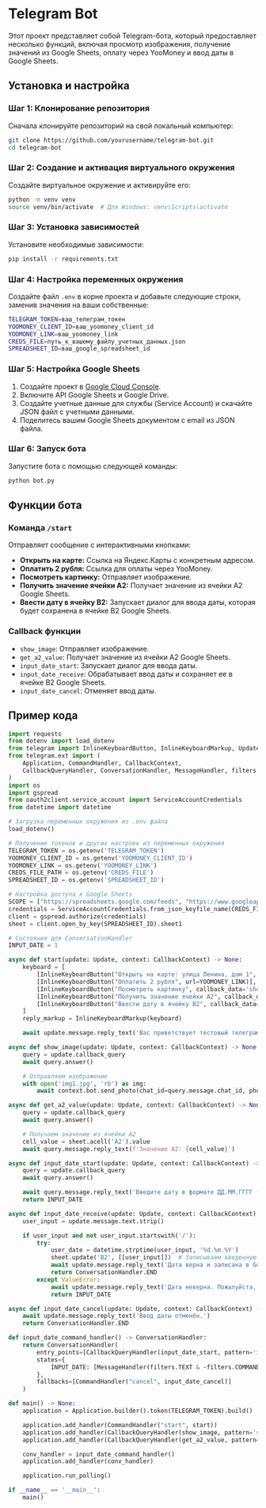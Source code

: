 # Telegram Bot

Этот проект представляет собой Telegram-бота, который предоставляет несколько функций, включая просмотр изображения, получение значений из Google Sheets, оплату через YooMoney и ввод даты в Google Sheets.

## Установка и настройка

### Шаг 1: Клонирование репозитория

Сначала клонируйте репозиторий на свой локальный компьютер:

```sh
git clone https://github.com/yourusername/telegram-bot.git
cd telegram-bot
```

### Шаг 2: Создание и активация виртуального окружения

Создайте виртуальное окружение и активируйте его:

```sh
python -m venv venv
source venv/bin/activate  # Для Windows: venv\Scripts\activate
```

### Шаг 3: Установка зависимостей

Установите необходимые зависимости:

```sh
pip install -r requirements.txt
```

### Шаг 4: Настройка переменных окружения

Создайте файл `.env` в корне проекта и добавьте следующие строки, заменив значения на ваши собственные:

```sh
TELEGRAM_TOKEN=ваш_телеграм_токен
YOOMONEY_CLIENT_ID=ваш_yoomoney_client_id
YOOMONEY_LINK=ваш_yoomoney_link
CREDS_FILE=путь_к_вашему_файлу_учетных_данных.json
SPREADSHEET_ID=ваш_google_spreadsheet_id
```

### Шаг 5: Настройка Google Sheets

1. Создайте проект в [Google Cloud Console](https://console.cloud.google.com/).
2. Включите API Google Sheets и Google Drive.
3. Создайте учетные данные для службы (Service Account) и скачайте JSON файл с учетными данными.
4. Поделитесь вашим Google Sheets документом с email из JSON файла.

### Шаг 6: Запуск бота

Запустите бота с помощью следующей команды:

```sh
python bot.py
```

## Функции бота

### Команда `/start`

Отправляет сообщение с интерактивными кнопками:

- **Открыть на карте:** Ссылка на Яндекс.Карты с конкретным адресом.
- **Оплатить 2 рубля:** Ссылка для оплаты через YooMoney.
- **Посмотреть картинку:** Отправляет изображение.
- **Получить значение ячейки A2:** Получает значение из ячейки A2 Google Sheets.
- **Ввести дату в ячейку В2:** Запускает диалог для ввода даты, которая будет сохранена в ячейке B2 Google Sheets.

### Callback функции

- `show_image`: Отправляет изображение.
- `get_a2_value`: Получает значение из ячейки A2 Google Sheets.
- `input_date_start`: Запускает диалог для ввода даты.
- `input_date_receive`: Обрабатывает ввод даты и сохраняет ее в ячейке B2 Google Sheets.
- `input_date_cancel`: Отменяет ввод даты.

## Пример кода

```python
import requests
from dotenv import load_dotenv
from telegram import InlineKeyboardButton, InlineKeyboardMarkup, Update
from telegram.ext import (
    Application, CommandHandler, CallbackContext,
    CallbackQueryHandler, ConversationHandler, MessageHandler, filters
)
import os
import gspread
from oauth2client.service_account import ServiceAccountCredentials
from datetime import datetime

# Загрузка переменных окружения из .env файла
load_dotenv()

# Получение токенов и других настроек из переменных окружения
TELEGRAM_TOKEN = os.getenv('TELEGRAM_TOKEN')
YOOMONEY_CLIENT_ID = os.getenv('YOOMONEY_CLIENT_ID')
YOOMONEY_LINK = os.getenv('YOOMONEY_LINK')
CREDS_FILE_PATH = os.getenv('CREDS_FILE')
SPREADSHEET_ID = os.getenv('SPREADSHEET_ID')

# Настройка доступа к Google Sheets
SCOPE = ["https://spreadsheets.google.com/feeds", "https://www.googleapis.com/auth/drive"]
credentials = ServiceAccountCredentials.from_json_keyfile_name(CREDS_FILE_PATH, SCOPE)
client = gspread.authorize(credentials)
sheet = client.open_by_key(SPREADSHEET_ID).sheet1

# Состояния для ConversationHandler
INPUT_DATE = 1

async def start(update: Update, context: CallbackContext) -> None:
    keyboard = [
        [InlineKeyboardButton("Открыть на карте: улица Ленина, дом 1", url="https://yandex.ru/maps/?text=Ленина 1")],
        [InlineKeyboardButton("Оплатить 2 рубля", url=YOOMONEY_LINK)],
        [InlineKeyboardButton("Посмотреть картинку", callback_data='show_image')],
        [InlineKeyboardButton("Получить значение ячейки A2", callback_data='get_a2_value')],
        [InlineKeyboardButton("Ввести дату в ячейку В2", callback_data='input_date')]
    ]
    reply_markup = InlineKeyboardMarkup(keyboard)

    await update.message.reply_text('Вас приветствует тестовый телеграм-бот! Выберите действие:', reply_markup=reply_markup)

async def show_image(update: Update, context: CallbackContext) -> None:
    query = update.callback_query
    await query.answer()

    # Отправляем изображение
    with open('img1.jpg', 'rb') as img:
        await context.bot.send_photo(chat_id=query.message.chat_id, photo=img, caption="Вот ваша картинка")

async def get_a2_value(update: Update, context: CallbackContext) -> None:
    query = update.callback_query
    await query.answer()

    # Получаем значение из ячейки A2
    cell_value = sheet.acell('A2').value
    await query.message.reply_text(f'Значение A2: {cell_value}')

async def input_date_start(update: Update, context: CallbackContext) -> int:
    query = update.callback_query
    await query.answer()

    await query.message.reply_text('Введите дату в формате ДД.ММ.ГГГГ (например, 01.01.2024):')
    return INPUT_DATE

async def input_date_receive(update: Update, context: CallbackContext) -> int:
    user_input = update.message.text.strip()

    if user_input and not user_input.startswith('/'):
        try:
            user_date = datetime.strptime(user_input, '%d.%m.%Y')
            sheet.update('B2', [[user_input]])  # Записываем введенную дату в ячейку B2
            await update.message.reply_text('Дата верна и записана в Google Sheets.')
            return ConversationHandler.END
        except ValueError:
            await update.message.reply_text('Дата неверна. Пожалуйста, введите дату в формате ДД.ММ.ГГГГ.')
            return INPUT_DATE

async def input_date_cancel(update: Update, context: CallbackContext) -> int:
    await update.message.reply_text('Ввод даты отменён.')
    return ConversationHandler.END

def input_date_command_handler() -> ConversationHandler:
    return ConversationHandler(
        entry_points=[CallbackQueryHandler(input_date_start, pattern='input_date')],
        states={
            INPUT_DATE: [MessageHandler(filters.TEXT & ~filters.COMMAND, input_date_receive)]
        },
        fallbacks=[CommandHandler("cancel", input_date_cancel)]
    )

def main() -> None:
    application = Application.builder().token(TELEGRAM_TOKEN).build()

    application.add_handler(CommandHandler("start", start))
    application.add_handler(CallbackQueryHandler(show_image, pattern='show_image'))
    application.add_handler(CallbackQueryHandler(get_a2_value, pattern='get_a2_value'))

    conv_handler = input_date_command_handler()
    application.add_handler(conv_handler)

    application.run_polling()

if __name__ == '__main__':
    main()
```

